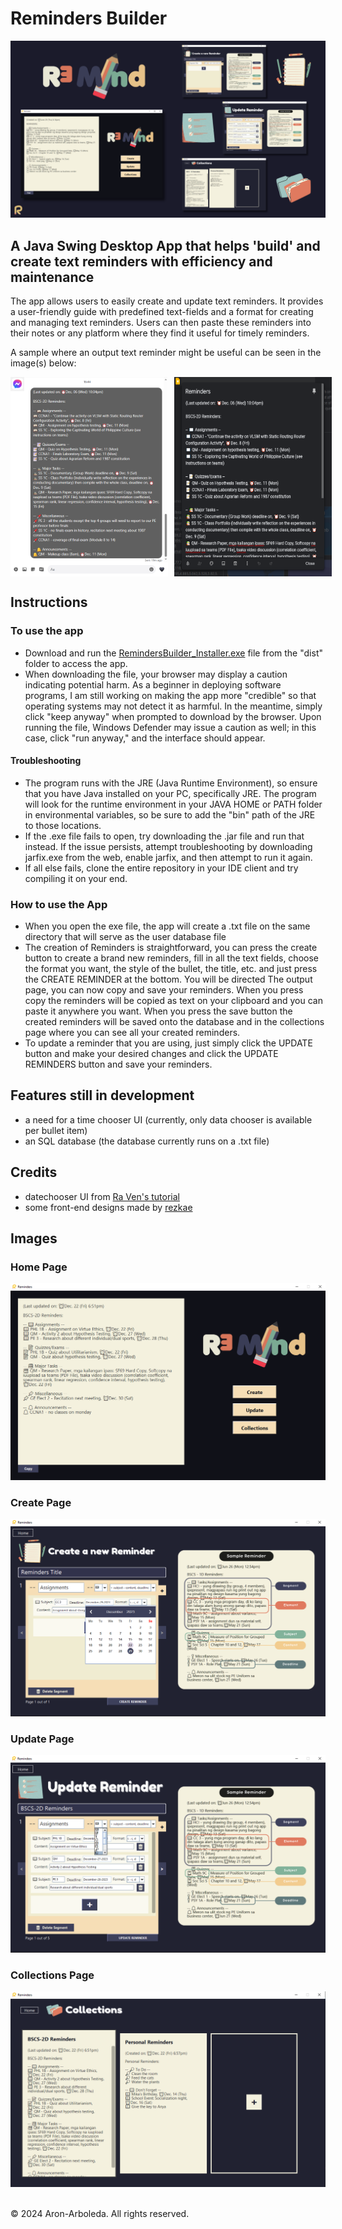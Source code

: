 # Reminders Builder 

<img src='RemindersBuilder.png'>

## A Java Swing Desktop App that helps 'build' and create text reminders with efficiency and maintenance

The app allows users to easily create and update text reminders. It provides a user-friendly guide with predefined text-fields and a format for creating and managing text reminders. Users can then paste these reminders into their notes or any platform where they find it useful for timely reminders.

A sample where an output text reminder might be useful can be seen in the image(s) below:

<div style='
  display: flex;
  flex-direction: row;
  object-fit: cover;
  column-gap: 10px;
  max-width: 50%;
  max-height: 30%;
'>
  <img src='messengerReminders.png'>
  <img src='googlekeepReminders.png'>
</div>

## Instructions
### To use the app
* Download and run the [RemindersBuilder_Installer.exe]() file from the "dist" folder to access the app.
* When downloading the file, your browser may display a caution indicating potential harm. As a beginner in deploying software programs, I am still working on making the app more "credible" so that operating systems may not detect it as harmful. In the meantime, simply click "keep anyway" when prompted to download by the browser. Upon running the file, Windows Defender may issue a caution as well; in this case, click "run anyway," and the interface should appear.

#### Troubleshooting
* The program runs with the JRE (Java Runtime Environment), so ensure that you have Java installed on your PC, specifically JRE. The program will look for the runtime environment in your JAVA HOME or PATH folder in environmental variables, so be sure to add the "bin" path of the JRE to those locations.
* If the .exe file fails to open, try downloading the .jar file and run that instead. If the issue persists, attempt troubleshooting by downloading jarfix.exe from the web, enable jarfix, and then attempt to run it again.
* If all else fails, clone the entire repository in your IDE client and try compiling it on your end.

### How to use the App
* When you open the exe file, the app will create a .txt file on the same directory that will serve as the user database file
* The creation of Reminders is straightforward, you can press the create button to create a brand new reminders, fill in all the text fields, choose the format you want, the style of the bullet, the title, etc. and just press the CREATE REMINDER at the bottom. You will be directed The output page, you can now copy and save your reminders. When you press copy the reminders will be copied as text on your clipboard and you can paste it anywhere you want. When you press the save button the created reminders will be saved onto the database and in the collections page where you can see all your created reminders. 
* To update a reminder that you are using, just simply click the UPDATE button and make your desired changes and click the UPDATE REMINDERS button and save your reminders.

## Features still in development
* a need for a time chooser UI (currently, only data chooser is available per bullet item)
* an SQL database (the database currently runs on a .txt file)

## Credits
* datechooser UI from [Ra Ven's tutorial](https://www.youtube.com/watch?v=8x_t8euwCGM&t=108s)
* some front-end designs made by [rezkae](https://github.com/rezkae)

## Images

### Home Page
<img src='RemindersBuilder_homepage.png'>

### Create Page
<img src='RemindersBuilder_createpage.png'>

### Update Page
<img src='RemindersBuilder_updatepage.png'>

### Collections Page
<img src='RemindersBuilder_collectionspage.png'>

<br>&copy; 2024 Aron-Arboleda. All rights reserved.
